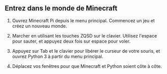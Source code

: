 ## Entrez dans le monde de Minecraft

1. Ouvrez Minecraft Pi depuis le menu principal. Commencez un jeu et créez un nouveau monde.

2. Marcher en utilisant les touches ZQSD sur le clavier. Utilisez l'espace pour sauter, et appuyez deux fois sur espace pour voler.

3. Appuyez sur Tab et le clavier pour libérer le curseur de votre souris, et ouvrez Python 3 à partir du menu principal.

4. Déplacez vos fenêtres pour que Minecraft et Python soient côte à côte.
